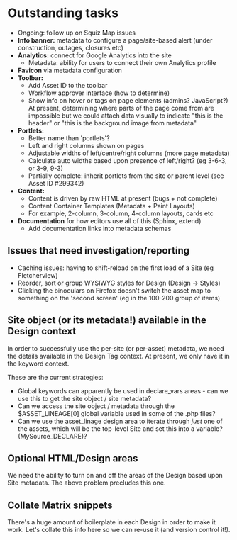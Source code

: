 # Outstanding tasks

* Ongoing: follow up on Squiz Map issues
* **Info banner:** metadata to configure a page/site-based alert (under
  construction, outages, closures etc)
* **Analytics:** connect for Google Analytics into the site
  * Metadata: ability for users to connect their own Analytics profile
* **Favicon** via metadata configuration
* **Toolbar:**
  * Add Asset ID to the toolbar
  * Workflow approver interface (how to determine)
  * Show info on hover or tags on page elements (admins? JavaScript?)
    At present, determining where parts of the page come from are impossible
    but we could attach data visually to indicate "this is the header" or
    "this is the background image from metadata"
* **Portlets:**
  * Better name than 'portlets'?
  * Left and right columns shown on pages
  * Adjustable widths of left/centre/right columns (more page metadata)
  * Calculate auto widths based upon presence of left/right? (eg 3-6-3, or
    3-9, 9-3)
  * Partially complete: inherit portlets from the site or parent level
    (see Asset ID #299342)
* **Content:**
  * Content is driven by raw HTML at present (bugs + not complete)
  * Content Container Templates (Metadata + Paint Layouts)
  * For example, 2-column, 3-column, 4-column layouts, cards etc
* **Documentation** for how editors use all of this (Sphinx, extend)
  * Add documentation links into metadata schemas

## Issues that need investigation/reporting

* Caching issues: having to shift-reload on the first load of a Site (eg
  Fletcherview)
* Reorder, sort or group WYSIWYG styles for Design (Design -> Styles)
* Clicking the binoculars on Firefox doesn't switch the asset map to something
  on the 'second screen' (eg in the 100-200 group of items)

## Site object (or its metadata!) available in the Design context

In order to successfully use the per-site (or per-asset) metadata, we need the
details available in the Design Tag context.  At present, we only have it in
the keyword context.

These are the current strategies:

* Global keywords can apparently be used in declare_vars areas - can we use
  this to get the site object / site metadata?
* Can we access the site object / metadata through the $ASSET_LINEAGE[0]
  global variable used in some of the .php files?
* Can we use the asset_linage design area to iterate through *just* one of the
  assets, which will be the top-level Site and set this into a variable?
(MySource_DECLARE)?

## Optional HTML/Design areas

We need the ability to turn on and off the areas of the Design based upon Site
metadata.  The above problem precludes this one.

## Collate Matrix snippets

There's a huge amount of boilerplate in each Design in order to make it work.
Let's collate this info here so we can re-use it (and version control it!).
